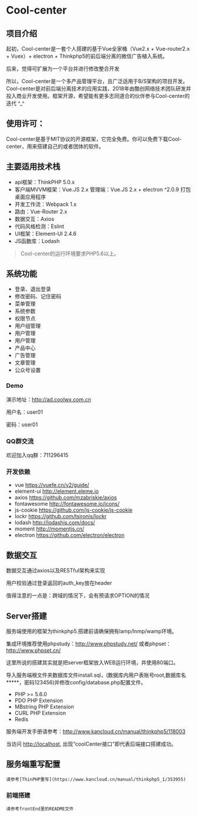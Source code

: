 Cool-center
===============

## 项目介绍
起初，Cool-center是一套个人搭建的基于Vue全家桶（Vue2.x + Vue-router2.x + Vuex）+ electron + Thinkphp5的前后端分离的微信广告植入系统。

后来，觉得可扩展为一个平台并进行修改整合开发

所以，Cool-center是一个多产品管理平台，且广泛适用于B/S架构的项目开发。Cool-center是对前后端分离技术的应用实践，2018年由酷创网络技术团队研发并投入商业开发使用。框架开源，希望能有更多志同道合的伙伴参与Cool-center的迭代 ^_^


## 使用许可：
Cool-center是基于MIT协议的开源框架，它完全免费。你可以免费下载Cool-center，用来搭建自己的或者团体的软件。

## 主要适用技术栈
* api框架：ThinkPHP 5.0.x
* 客户端MVVM框架：Vue.JS 2.x
  管理端：Vue.JS 2.x + electron ^2.0.9 打包 桌面应用程序
* 开发工作流：Webpack 1.x
* 路由：Vue-Router 2.x
* 数据交互：Axios
* 代码风格检测：Eslint
* UI框架：Element-UI 2.4.6
* JS函数库：Lodash

> Cool-center的运行环境要求PHP5.6以上。

<!-- 详细开发文档参考 [ThinkPHP5完全开发手册](http://www.kancloud.cn/manual/thinkphp5) -->

## 系统功能

* 登录、退出登录
* 修改密码、记住密码
* 菜单管理
* 系统参数
* 权限节点
* 用户组管理
* 用户管理
* 用户管理
* 产品中心
* 广告管理
* 文章管理
* 公众号设置

### Demo

演示地址：<http://ad.coolwx.com.cn>

用户名：user01

密码：user01

### QQ群交流

欢迎加入qq群：711296415

### 开发依赖

* vue <https://vuefe.cn/v2/guide/>
* element-ui <http://element.eleme.io>
* axios  <https://github.com/mzabriskie/axios>
* fontawesome <http://fontawesome.io/icons/>
* js-cookie  <https://github.com/js-cookie/js-cookie>
* lockr  <https://github.com/tsironis/lockr>
* lodash  <http://lodashjs.com/docs/>
* moment  <http://momentjs.cn/>
* electron <https://github.com/electron/electron>

## 数据交互

数据交互通过axios以及RESTful架构来实现

用户校验通过登录返回的auth_key放在header

值得注意的一点是：跨域的情况下，会有预请求OPTION的情况


## Server搭建
服务端使用的框架为thinkphp5.搭建前请确保拥有lamp/lnmp/wamp环境。

集成环境推荐使用phpstudy：<http://www.phpstudy.net/>
或者phpset：<http://www.phpset.cn/>

这里所说的搭建其实就是把server框架放入WEB运行环境，并使用80端口。

导入服务端根文件夹数据库文件install.sql，(数据库内用户表账号root,数据库名*****，密码123456)并修改config/database.php配置文件。

* PHP >= 5.6.0
* PDO PHP Extension
* MBstring PHP Extension
* CURL PHP Extension
* Redis

服务端开发手册请参考：<http://www.kancloud.cn/manual/thinkphp5/118003>

当访问 <http://localhost>, 出现“coolCenter接口”即代表后端接口搭建成功。

## 服务端重写配置
```
请参考[ThinPHP重写](https://www.kancloud.cn/manual/thinkphp5_1/353955)
```



### 前端搭建
```
请参考frontEnd里的README文件
```
